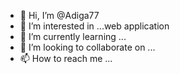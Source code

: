 - 👋 Hi, I’m @Adiga77
- 👀 I’m interested in ...web application
- 🌱 I’m currently learning ...
- 💞️ I’m looking to collaborate on ...
- 📫 How to reach me ...

<!---
Adiga77/Adiga77 is a ✨ special ✨ repository because its `README.md` (this file) appears on your GitHub profile.
You can click the Preview link to take a look at your changes.
--->
